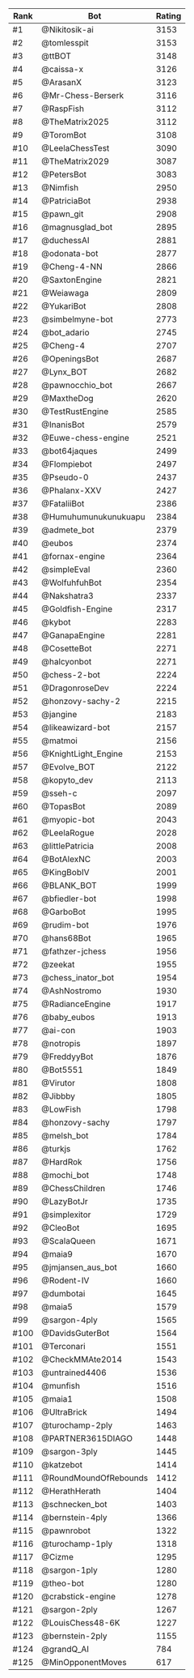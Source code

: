 Rank|Bot|Rating
---|---|---
#1|@Nikitosik-ai|3153
#2|@tomlesspit|3153
#3|@ttBOT|3148
#4|@caissa-x|3126
#5|@ArasanX|3123
#6|@Mr-Chess-Berserk|3116
#7|@RaspFish|3112
#8|@TheMatrix2025|3112
#9|@ToromBot|3108
#10|@LeelaChessTest|3090
#11|@TheMatrix2029|3087
#12|@PetersBot|3083
#13|@Nimfish|2950
#14|@PatriciaBot|2938
#15|@pawn_git|2908
#16|@magnusglad_bot|2895
#17|@duchessAI|2881
#18|@odonata-bot|2877
#19|@Cheng-4-NN|2866
#20|@SaxtonEngine|2821
#21|@Weiawaga|2809
#22|@YukariBot|2808
#23|@simbelmyne-bot|2773
#24|@bot_adario|2745
#25|@Cheng-4|2707
#26|@OpeningsBot|2687
#27|@Lynx_BOT|2682
#28|@pawnocchio_bot|2667
#29|@MaxtheDog|2620
#30|@TestRustEngine|2585
#31|@InanisBot|2579
#32|@Euwe-chess-engine|2521
#33|@bot64jaques|2499
#34|@Flompiebot|2497
#35|@Pseudo-0|2437
#36|@Phalanx-XXV|2427
#37|@FataliiBot|2386
#38|@Humuhumunukunukuapu|2384
#39|@admete_bot|2379
#40|@eubos|2374
#41|@fornax-engine|2364
#42|@simpleEval|2360
#43|@WolfuhfuhBot|2354
#44|@Nakshatra3|2337
#45|@Goldfish-Engine|2317
#46|@kybot|2283
#47|@GanapaEngine|2281
#48|@CosetteBot|2271
#49|@halcyonbot|2271
#50|@chess-2-bot|2224
#51|@DragonroseDev|2224
#52|@honzovy-sachy-2|2215
#53|@jangine|2183
#54|@likeawizard-bot|2157
#55|@matmoi|2156
#56|@KnightLight_Engine|2153
#57|@Evolve_BOT|2122
#58|@kopyto_dev|2113
#59|@sseh-c|2097
#60|@TopasBot|2089
#61|@myopic-bot|2043
#62|@LeelaRogue|2028
#63|@littlePatricia|2008
#64|@BotAlexNC|2003
#65|@KingBobIV|2001
#66|@BLANK_BOT|1999
#67|@bfiedler-bot|1998
#68|@GarboBot|1995
#69|@rudim-bot|1976
#70|@hans68Bot|1965
#71|@fathzer-jchess|1956
#72|@zeekat|1955
#73|@chess_inator_bot|1954
#74|@AshNostromo|1930
#75|@RadianceEngine|1917
#76|@baby_eubos|1913
#77|@ai-con|1903
#78|@notropis|1897
#79|@FreddyyBot|1876
#80|@Bot5551|1849
#81|@Virutor|1808
#82|@Jibbby|1805
#83|@LowFish|1798
#84|@honzovy-sachy|1797
#85|@melsh_bot|1784
#86|@turkjs|1762
#87|@HardRok|1756
#88|@mochi_bot|1748
#89|@ChessChildren|1746
#90|@LazyBotJr|1735
#91|@simplexitor|1729
#92|@CleoBot|1695
#93|@ScalaQueen|1671
#94|@maia9|1670
#95|@jmjansen_aus_bot|1660
#96|@Rodent-IV|1660
#97|@dumbotai|1645
#98|@maia5|1579
#99|@sargon-4ply|1565
#100|@DavidsGuterBot|1564
#101|@Terconari|1551
#102|@CheckMMAte2014|1543
#103|@untrained4406|1536
#104|@munfish|1516
#105|@maia1|1508
#106|@UltraBrick|1494
#107|@turochamp-2ply|1463
#108|@PARTNER3615DIAGO|1448
#109|@sargon-3ply|1445
#110|@katzebot|1414
#111|@RoundMoundOfRebounds|1412
#112|@HerathHerath|1404
#113|@schnecken_bot|1403
#114|@bernstein-4ply|1366
#115|@pawnrobot|1322
#116|@turochamp-1ply|1318
#117|@Cizme|1295
#118|@sargon-1ply|1280
#119|@theo-bot|1280
#120|@crabstick-engine|1278
#121|@sargon-2ply|1267
#122|@LouisChess48-6K|1227
#123|@bernstein-2ply|1155
#124|@grandQ_AI|784
#125|@MinOpponentMoves|617
